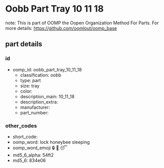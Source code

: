 # Oobb Part Tray 10 11 18  

note: This is part of OOMP the Oopen Organization Method For Parts. For more details: https://github.com/oomlout/oomp_base

##  part details





### id
* oomp_id: oobb_part_tray_10_11_18
  * classification: oobb
  * type: part
  * size: tray
  * color: 
  * description_main: 10_11_18
  * description_extra: 
  * manufacturer: 
  * part_number: 

### other_codes
* short_code: 
* oomp_word: lock honeybee sleeping
* oomp_word_emoji :lock: :honeybee: :sleeping:
* md5_6_alpha: 54ft2
* md5_6: 834e06